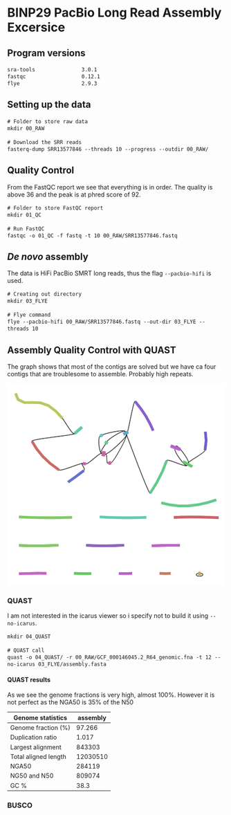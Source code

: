 # BINP29 PacBio Long Read Assembly Excersice


## Program versions

```
sra-tools               3.0.1
fastqc                  0.12.1
flye                    2.9.3
```


## Setting up the data

```
# Folder to store raw data
mkdir 00_RAW

# Download the SRR reads
fasterq-dump SRR13577846 --threads 10 --progress --outdir 00_RAW/
```

## Quality Control
From the FastQC report we see that everything is in order.
The quality is above 36 and the peak is at phred score of 92.
```
# Folder to store FastQC report
mkdir 01_QC

# Run FastQC
fastqc -o 01_QC -f fastq -t 10 00_RAW/SRR13577846.fastq
```

## _De novo_ assembly
The data is HiFi PacBio SMRT long reads, thus the flag `--pacbio-hifi` is
used.
```
# Creating out directory
mkdir 03_FLYE

# Flye command
flye --pacbio-hifi 00_RAW/SRR13577846.fastq --out-dir 03_FLYE --threads 10
```
## Assembly Quality Control with QUAST
The graph shows that most of the contigs are solved but we have ca four
contigs that are troublesome to assemble. Probably high repeats.

![PacBio HiFi Graph](figures/pacbio-hifi-graph.png)

### QUAST
I am not interested in the icarus viewer so i specify not to build it 
using `--no-icarus`.
```
mkdir 04_QUAST

# QUAST call
quast -o 04_QUAST/ -r 00_RAW/GCF_000146045.2_R64_genomic.fna -t 12 --no-icarus 03_FLYE/assembly.fasta
```

#### QUAST results
As we see the genome fractions is very high, almost 100%.
However it is not perfect as the NGA50 is 35% of the N50

| Genome statistics       | assembly   |
|-------------------------|------------|
| Genome fraction (%)     | 97.266     |
| Duplication ratio       | 1.017      |
| Largest alignment       | 843303     |
| Total aligned length    | 12030510   |
| NGA50                   | 284119     |
| NG50 and N50            | 809074     |
| GC %                    | 38.3       |


### BUSCO


